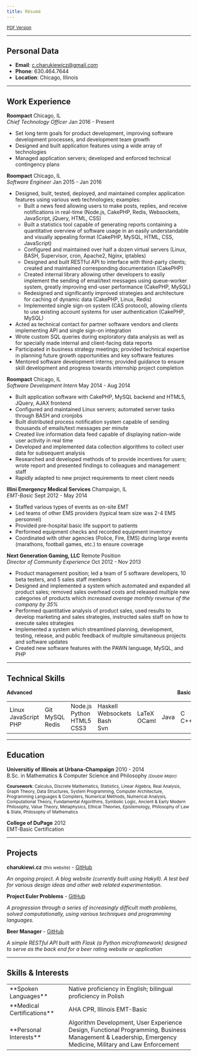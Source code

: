 ```yaml
---
title: Résumé
---
```


<div class="resume-body">

<small>[PDF Version](https://github.com/charukiewicz/resume/raw/master/charukiewicz_resume.pdf)</small>


<hr>

## Personal Data

* **Email**: [c.charukiewicz@gmail.com](mailto:c.charukiewicz@gmail.com)
* **Phone**: 630.464.7644
* **Location**: Chicago, Illinois

<hr>

## Work Experience

<div class="exp">

**Roompact** <span class="fr">Chicago, IL</span><br>
*Chief Technology Officer* <span class="fr">Jan 2016 - Present</span>

* Set long term goals for product development, improving software development processes, and development team growth
* Designed and built application features using a wide array of technologies
* Managed application servers; developed and enforced technical contingency plans

**Roompact** <span class="fr">Chicago, IL</span><br>
*Software Engineer* <span class="fr">Jan 2015 - Jan 2016</span>

* Designed, built, tested, deployed, and maintained complex application features using various web technologies; examples:
    * Built a news feed allowing users to make posts, replies, and receive notifications in real-time (Node.js, CakePHP, Redis, Websockets, JavaScript, jQuery, HTML, CSS)
    * Built a statistics tool capable of generating reports containing a quantitative overview of software usage in an easily understandable and visually appealing format (CakePHP, MySQL, HTML, CSS, JavaScript)
    * Configured and maintained over half a dozen virtual servers (Linux, BASH, Supervisor, cron, Apache2, Nginx, iptables)
    * Designed and built RESTful API to interface with third-party clients; created and maintained corresponding documentation (CakePHP)
    * Created internal library allowing other developers to easily implement the sending of email/text messages using queue-worker system, greatly improving end-user performance (CakePHP, MySQL)
    * Redesigned and significantly improved strategies and architecture for caching of dynamic data (CakePHP, Linux, Redis)
    * Implemented single sign-on system (CAS protocol), allowing clients to use existing account systems for user authentication (CakePHP, MySQL)
* Acted as technical contact for partner software vendors and clients implementing API and single sign-on integration
* Wrote custom SQL queries during exploratory data analysis as well as for specially made internal and client-facing data reports
* Participated in business strategy meetings; provided technical expertise in planning future growth opportunities and key software features
* Mentored software development interns; provided guidance to ensure skill development and progress towards internship project completion

**Roompact** <span class="fr">Chicago, IL</span><br>
*Software Development Intern* <span class="fr">May 2014 - Aug 2014</span>

* Built application software with CakePHP, MySQL backend and HTML5, JQuery, AJAX frontend
* Configured and maintained Linux servers; automated server tasks through BASH and cronjobs
* Built distributed process notification system capable of sending thousands of emails/text messages per minute
* Created live information data feed capable of displaying nation-wide user activity in real time
* Developed and implemented data collection algorithms to collect user data for subsequent analysis
* Researched and developed methods of to provide incentives for users; wrote report and presented findings to colleagues and management staff
* Rapidly adapted to new project requirements to meet client needs

**Illini Emergency Medical Services** <span class="fr">Champaign, IL</span><br>
*EMT-Basic* <span class="fr">Sept 2012 - May 2014</span>

* Staffed various types of events as on-site EMT
* Led teams of other EMS providers (typical team size was 2-4 EMS personnel)
* Provided pre-hospital basic life support to patients
* Performed equipment checks and recorded equipment inventory
* Coordinated with other agencies (Police, Fire, EMS) during large events (marathons, football games, etc.) to ensure coverage

**Next Generation Gaming, LLC** <span class="fr">Remote Position</span><br>
*Director of Community Experience* <span class="fr">Oct 2012 - Nov 2013</span>

* Product management position; led a team of 5 software developers, 10 beta testers, and 5 sales staff members
* Designed and implemented a system which automated and expanded all product sales; removed sales overhead costs and released multiple new categories of products which *increased average monthly revenue of the company by 35%*
* Performed quantitative analysis of product sales, used results to develop marketing and sales strategies, instructed sales staff on how to execute sales strategies
* Implemented a system which streamlined planning, development, testing, release, and public feedback of multiple simultaneous projects and software updates
* Created new software features with the PAWN language, MySQL, and PHP

</div>

<hr>

## Technical Skills

<b>
<span class="sk-6">Advanced</span>
<span class="sk-0" style="float:right">Basic</span>
<div class="sk-grad"></div>
</b>

<table class="sk-table">
<tr>
<td>
<span class="sk sk-6">Linux</span><br/>
<span class="sk sk-6">JavaScript</span><br/>
<span class="sk sk-6">PHP</span>
</td>
<td>
<span class="sk sk-5">Git</span><br/>
<span class="sk sk-5">MySQL</span><br/>
<span class="sk sk-5">Redis</span>
</td>
<td>
<span class="sk sk-4">Node.js</span><br/>
<span class="sk sk-4">Python</span><br/>
<span class="sk sk-4">HTML5</span><br/>
<span class="sk sk-4">CSS3</span>
</td>
<td>
<span class="sk sk-3">Haskell</span><br/>
<span class="sk sk-3">Websockets</span><br/>
<span class="sk sk-3">Bash</span><br/>
<span class="sk sk-3">Svn</span>
</td>
<td>
<span class="sk sk-2">LaTeX</span><br/>
<span class="sk sk-2">OCaml</span>
</td>
<td>
<span class="sk sk-1">Java</span><br/>
</td>
<td>
<span class="sk sk-0">C</span><br/>
<span class="sk sk-0">C++</span>
</td>
</tr>
</table>

<hr>

## Education

**Universitiy of Illinois at Urbana-Champaign** <span class="fr">2010 - 2014</span><br>
B.Sc. in Mathematics & Computer Science and Philosophy <span style="font-size:11px;font-style:italic;">(Double Major)</span>

<small>**Coursework**: Calculus, Discrete Mathematics, Statistics, Linear Algebra, Real Analysis, Graph Theory, Data Structures, System Programming, Computer Architecture, Programming Languages & Compilers, Numerical Methods, Numerical Analysis, Computational Theory, Fundamental Algorithms, Symbolic Logic, Ancient & Early Modern Philosophy, Value Theory, Metaphysics, Ethical Theories, Epistemology, Philosophy of Law & State, Philosophy of Mathematics</small>

**College of DuPage** <span class="fr">2012</span><br>
EMT-Basic Certification

<hr>

## Projects

**charukiewi.cz** <small>(this website)</small> - [GitHub](https://github.com/charukiewicz/charukiewicz)

*An ongoing project.  A blog website (currently built using Hakyll).  A test bed for various design ideas and other web related experimentation.*

**Project Euler Problems** - [GitHub](https://github.com/charukiewicz/project-euler)

*A progression through a series of increasingly difficult math problems, solved computationally, using various techniques and programming languages.*

**Beer Manager** - [GitHub](https://github.com/charukiewicz/beer-manager)

*A simple RESTful API built with Flask (a Python microframework) designed to serve as the back end for a beer rating website or application*

<hr>

## Skills & Interests

<table>
<tr>
<td width="32%">**Spoken Languages**</td>
<td>Native proficiency in English; bilingual proficiency in Polish</td>
</tr>
<tr>
<td>**Medical Certifications**</td>
<td>AHA CPR, Illinois EMT-Basic</td>
</tr>
<tr>
<td>**Personal Interests**</td>
<td>Algorithm Development, User Experience Design, Functional Programming, Business Management & Leadership, Emergency Medicine, Military and Law Enforcement</td>
</tr>
</table>

</div>
